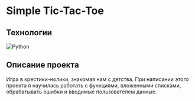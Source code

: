 # Simple Tic-Tac-Toe

## Технологии

![Python](https://img.shields.io/badge/python-3670A0?style=for-the-badge&logo=python&logoColor=ffdd54)

## Описание проекта

Игра в крестики-нолики, знакомая нам с детства.
При написании этого проекта я научилась работать с функциями, вложенными списками, обрабатывать ошибки и вводимые пользователем данные.
